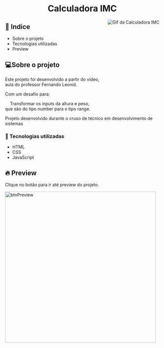 <h1  align="center" >Calculadora IMC</h1>

<a href="https://samuelgoulart.github.io/Projetos-com-JavaScript/Calculadora-IMC/">
<img align="right" src="https://user-images.githubusercontent.com/62961331/120934951-ef003000-c6d6-11eb-998f-930bbc73ffdc.gif" alt="Gif da Calculadora IMC">
</a>

<h2>📕 Indice</h2>

<ul>
  <li>Sobre o projeto</li>
  <li>Tecnologias utilizadas</li>
  <li>Preview</li>
</ul>

<h2>💻Sobre o projeto</h2>

Este projeto foi desenvolvido a partir do vídeo, aula do professor Fernando Leonid.

Com um desafio para: 

&nbsp;&nbsp;&nbsp; Transformar os inputs da altura e peso,  que são do tipo number para o tipo range.

Projeto desenvolvido durante o cruso  de técnico em desenvolvimento de sistemas

<h3>🚀 Tecnologias utilizadas</h3>

<ul>
  <li>HTML</li>
  <li>CSS</li>
  <li>JavaScript</li>
</ul>

<h2>🔥 Preview </h2>

Clique no botão para ir até preview do projeto.

<a href="https://samuelgoulart.github.io/Projetos-com-JavaScript/Calculadora-IMC/">
<img width="492" alt="btnPreview" src="https://user-images.githubusercontent.com/62961331/120934920-c11aeb80-c6d6-11eb-957a-5791b7c2edac.png">
</a>



